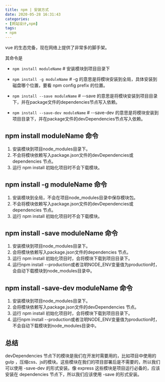 ```yaml
---
title: npm | 安装方式
date: 2020-05-28 16:31:43
categories:
- [网站设计,npm]
tags:
- npm
---
```

vue 的生态完备，现在网络上提供了非常多的脚手架。

<!-- more -->

其命令是

- `npm install moduleName` # 安装模块到项目目录下
 
- `npm install -g moduleName` # -g 的意思是将模块安装到全局，具体安装到磁盘哪个位置，要看 npm config prefix 的位置。
 
- `npm install --save moduleName` # --save 的意思是将模块安装到项目目录下，并在package文件的dependencies节点写入依赖。
 
- `npm install --save-dev moduleName` # --save-dev 的意思是将模块安装到项目目录下，并在package文件的devDependencies节点写入依赖。

## npm install moduleName 命令

1. 安装模块到项目node_modules目录下。
2. 不会将模块依赖写入package.json文件的devDependencies或dependencies 节点。
3. 运行 npm install 初始化项目时不会下载模块。

## npm install -g moduleName 命令

1. 安装模块到全局，不会在项目node_modules目录中保存模块包。
2. 不会将模块依赖写入package.json文件的devDependencies或dependencies 节点。
3. 运行 npm install 初始化项目时不会下载模块。

## npm install -save moduleName 命令

1. 安装模块到项目node_modules目录下。
2. 会将模块依赖写入package.json文件的dependencies 节点。
3. 运行 npm install 初始化项目时，会将模块下载到项目目录下。
4. 运行npm install --production或者注明NODE_ENV变量值为production时，会自动下载模块到node_modules目录中。

## npm install -save-dev moduleName 命令

1. 安装模块到项目node_modules目录下。
2. 会将模块依赖写入package.json文件的devDependencies 节点。
3. 运行 npm install 初始化项目时，会将模块下载到项目目录下。
4. 运行npm install --production或者注明NODE_ENV变量值为production时，不会自动下载模块到node_modules目录中。

## 总结

devDependencies 节点下的模块是我们在开发时需要用的，比如项目中使用的 gulp ，压缩css、js的模块。这些模块在我们的项目部署后是不需要的，所以我们可以使用 -save-dev 的形式安装。像 express 这些模块是项目运行必备的，应该安装在 dependencies 节点下，所以我们应该使用 -save 的形式安装。